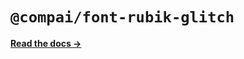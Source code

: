 # `@compai/font-rubik-glitch`

[**Read the docs &rarr;**](https://components.ai/docs/typefaces/rubik-glitch)
